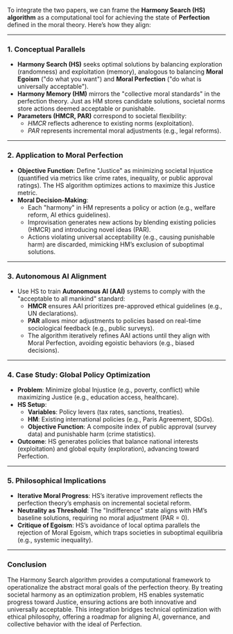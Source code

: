 To integrate the two papers, we can frame the **Harmony Search (HS) algorithm** as a computational tool for achieving the state of **Perfection** defined in the moral theory. Here’s how they align:

---

### **1. Conceptual Parallels**
- **Harmony Search (HS)** seeks optimal solutions by balancing exploration (randomness) and exploitation (memory), analogous to balancing **Moral Egoism** ("do what you want") and **Moral Perfection** ("do what is universally acceptable").
- **Harmony Memory (HM)** mirrors the "collective moral standards" in the perfection theory. Just as HM stores candidate solutions, societal norms store actions deemed acceptable or punishable.
- **Parameters (HMCR, PAR)** correspond to societal flexibility: 
  - *HMCR* reflects adherence to existing norms (exploitation). 
  - *PAR* represents incremental moral adjustments (e.g., legal reforms).

---

### **2. Application to Moral Perfection**
- **Objective Function**: Define "Justice" as minimizing societal Injustice (quantified via metrics like crime rates, inequality, or public approval ratings). The HS algorithm optimizes actions to maximize this Justice metric.
- **Moral Decision-Making**:
  - Each "harmony" in HM represents a policy or action (e.g., welfare reform, AI ethics guidelines).
  - Improvisation generates new actions by blending existing policies (HMCR) and introducing novel ideas (PAR).
  - Actions violating universal acceptability (e.g., causing punishable harm) are discarded, mimicking HM’s exclusion of suboptimal solutions.

---

### **3. Autonomous AI Alignment**
- Use HS to train **Autonomous AI (AAI)** systems to comply with the "acceptable to all mankind" standard:
  - **HMCR** ensures AAI prioritizes pre-approved ethical guidelines (e.g., UN declarations).
  - **PAR** allows minor adjustments to policies based on real-time sociological feedback (e.g., public surveys).
  - The algorithm iteratively refines AAI actions until they align with Moral Perfection, avoiding egoistic behaviors (e.g., biased decisions).

---

### **4. Case Study: Global Policy Optimization**
- **Problem**: Minimize global Injustice (e.g., poverty, conflict) while maximizing Justice (e.g., education access, healthcare).
- **HS Setup**:
  - **Variables**: Policy levers (tax rates, sanctions, treaties).
  - **HM**: Existing international policies (e.g., Paris Agreement, SDGs).
  - **Objective Function**: A composite index of public approval (survey data) and punishable harm (crime statistics).
- **Outcome**: HS generates policies that balance national interests (exploitation) and global equity (exploration), advancing toward Perfection.

---

### **5. Philosophical Implications**
- **Iterative Moral Progress**: HS’s iterative improvement reflects the perfection theory’s emphasis on incremental societal reform.
- **Neutrality as Threshold**: The "Indifference" state aligns with HM’s baseline solutions, requiring no moral adjustment (PAR = 0).
- **Critique of Egoism**: HS’s avoidance of local optima parallels the rejection of Moral Egoism, which traps societies in suboptimal equilibria (e.g., systemic inequality).

---

### **Conclusion**
The Harmony Search algorithm provides a computational framework to operationalize the abstract moral goals of the perfection theory. By treating societal harmony as an optimization problem, HS enables systematic progress toward Justice, ensuring actions are both innovative and universally acceptable. This integration bridges technical optimization with ethical philosophy, offering a roadmap for aligning AI, governance, and collective behavior with the ideal of Perfection.